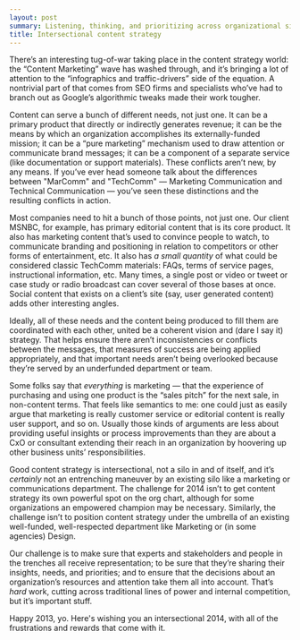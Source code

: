 ```yaml
---
layout: post
summary: Listening, thinking, and prioritizing across organizational silos is harder than building new ones, but it's what we need.
title: Intersectional content strategy
---
```

There’s an interesting tug-of-war taking place in the content strategy world: the “Content Marketing” wave has washed through, and it’s bringing a lot of attention to the “infographics and traffic-drivers” side of the equation. A nontrivial part of that comes from SEO firms and specialists who’ve had to branch out as Google’s algorithmic tweaks made their work tougher.

Content can serve a bunch of different needs, not just one. It can be a primary product that directly or indirectly generates revenue; it can be the means by which an organization accomplishes its externally-funded mission; it can be a “pure marketing” mechanism used to draw attention or communicate brand messages; it can be a component of a separate service (like documentation or support materials). These conflicts aren’t new, by any means. If you’ve ever head someone talk about the differences between "MarComm" and "TechComm" — Marketing Communication and Technical Communication — you’ve seen these distinctions and the resulting conflicts in action.

Most companies need to hit a bunch of those points, not just one. Our client MSNBC, for example, has primary editorial content that is its core product. It also has marketing content that’s used to convince people to watch, to communicate branding and positioning in relation to competitors or other forms of entertainment, etc. It also has *a small quantity* of what could be considered classic TechComm materials: FAQs, terms of service pages, instructional information, etc. Many times, a single post or video or tweet or case study or radio broadcast can cover several of those bases at once. Social content that exists on a client’s site (say, user generated content) adds other interesting angles.

Ideally, all of these needs and the content being produced to fill them are coordinated with each other, united be a coherent vision and (dare I say it) strategy. That helps ensure there aren’t inconsistencies or conflicts between the messages, that measures of success are being applied appropriately, and that important needs aren’t being overlooked because they’re served by an underfunded department or team.

Some folks say that *everything* is marketing — that the experience of purchasing and using one product is the “sales pitch” for the next sale, in non-content terms. That feels like semantics to me: one could just as easily argue that marketing is really customer service or editorial content is really user support, and so on. Usually those kinds of arguments are less about providing useful insights or process improvements than they are about a CxO or consultant extending their reach in an organization by hoovering up other business units’ responsibilities.



Good content strategy is intersectional, not a silo in and of itself, and it’s *certainly* not an entrenching maneuver by an existing silo like a marketing or communications department. The challenge for 2014 isn’t to get content strategy its own powerful spot on the org chart, although for some organizations an empowered champion may be necessary. Similarly, the challenge isn’t to position content strategy under the umbrella of an existing well-funded, well-respected department like Marketing or (in some agencies) Design.

Our challenge is to make sure that experts and stakeholders and people in the trenches all receive representation; to be sure that they’re sharing their insights, needs, and priorities; and to ensure that the decisions about an organization’s resources and attention take them all into account. That’s *hard* work, cutting across traditional lines of power and internal competition, but it’s important stuff.

Happy 2013, yo. Here's wishing you an intersectional 2014, with all of the frustrations and rewards that come with it.
